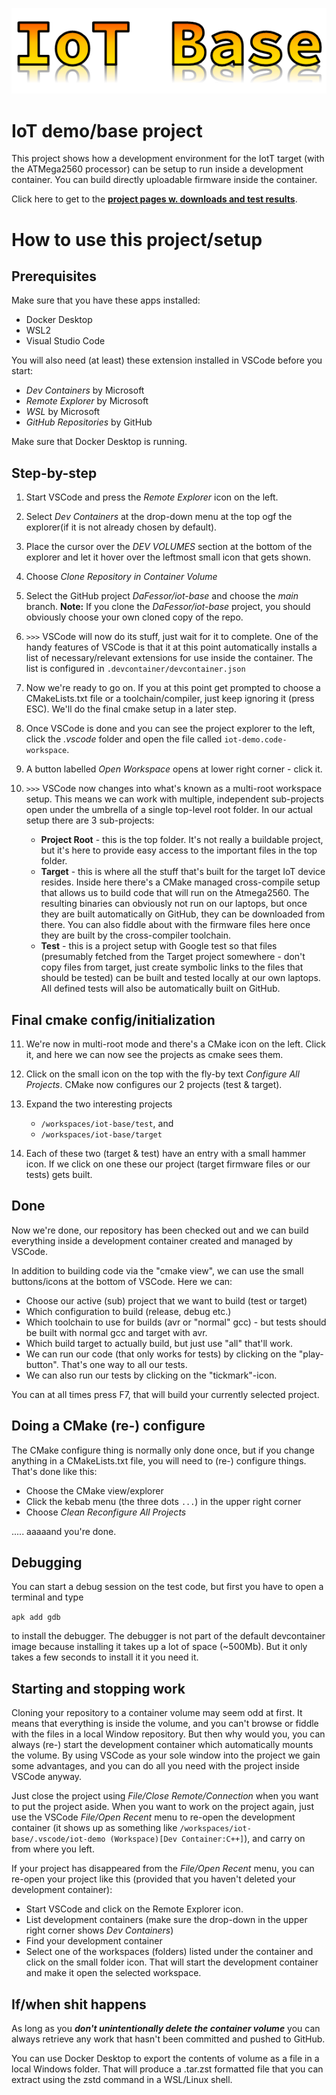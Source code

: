 ![IoT Base logo](proj_pages/images/IoTBase.png)
# IoT demo/base project
This project shows how a development environment for the IotT target (with the ATMega2560 processor) can be setup to run inside a development container. You can build directly uploadable firmware inside the container.

Click here to get to the [**project pages w. downloads and test results**](https://dafessor.github.io/iot-base/).

# How to use this project/setup

## Prerequisites
Make sure that you have these apps installed:
* Docker Desktop
* WSL2
* Visual Studio Code
  
 You will also need (at least) these extension installed in VSCode before you start:
   * *Dev Containers* by Microsoft
   * *Remote Explorer* by Microsoft
   * *WSL* by Microsoft
   * *GitHub Repositories* by GitHub

Make sure that Docker Desktop is running.

## Step-by-step
1. Start VSCode and press the *Remote Explorer* icon on the left.

2. Select *Dev Containers* at the drop-down menu at the top ogf the explorer(if it is not already chosen by default).

3. Place the cursor over the *DEV VOLUMES* section at the bottom of the explorer and let it hover over the leftmost small icon that gets shown.

4. Choose *Clone Repository in Container Volume*

5. Select the GitHub project *DaFessor/iot-base* and choose the *main* branch. **Note:** If you clone the *DaFessor/iot-base* project, you should obviously choose your own cloned copy of the repo.

6. `>>>` VSCode will now do its stuff, just wait for it to complete. One of the handy features of VSCode is that it at this point automatically installs a list of necessary/relevant extensions for use inside the container. The list is configured in `.devcontainer/devcontainer.json`

7. Now we're ready to go on. If you at this point get prompted to choose a CMakeLists.txt file or a toolchain/compiler, just keep ignoring it (press ESC). We'll do the final cmake setup in a later step.

8. Once VSCode is done and you can see the project explorer to the left, click the *.vscode* folder and open the file called `iot-demo.code-workspace`.

9.  A button labelled *Open Workspace* opens at lower right corner - click it.

10. `>>>` VSCode now changes into what's known as a multi-root workspace setup. This means we can work with multiple, independent sub-projects open under the umbrella of a single top-level root folder. In our actual setup there are 3 sub-projects:

    * **Project Root** - this is the top folder. It's not really a buildable project, but it's here to provide easy access to the important files in the top folder.
    * **Target** - this is where all the stuff that's built for the target IoT device resides. Inside here there's a CMake managed cross-compile setup that allows us to build code that will run on the Atmega2560. The resulting binaries can obviously not run on our laptops, but once they are built automatically on GitHub, they can be downloaded from there. You can also fiddle about with the firmware files here once they are built by the cross-compiler toolchain.
    * **Test** - this is a project setup with Google test so that files (presumably fetched from the Target project somewhere - don't copy files from target, just create symbolic links to the files that should be tested) can be built and tested locally at our own laptops. All defined tests will also be automatically built on GitHub.

## Final cmake config/initialization
11. We're now in multi-root mode and there's a CMake icon on the left. Click it, and here we can now see the projects as cmake sees them.
    
12. Click on the small icon on the top with the fly-by text *Configure All Projects*. CMake now configures our 2 projects (test & target).
    
13. Expand the two interesting projects
    *  `/workspaces/iot-base/test`, and
    *  `/workspaces/iot-base/target`

14. Each of these two (target & test) have an entry with a small hammer icon. If we click on one these our project (target firmware files or our tests)  gets built.

## Done
Now we're done, our repository has been checked out and we can build everything inside a development container created and managed by VSCode.

In addition to building code via the "cmake view", we can use the small buttons/icons at the bottom of VSCode. Here we can:
* Choose our active (sub) project that we want to build (test or target)
* Which configuration to build (release, debug etc.)
* Which toolchain to use for builds (avr or "normal" gcc) - but tests should be built with normal gcc and target with avr.
* Which build target to actually build, but just use "all" that'll work.
* We can run our code (that only works for tests) by clicking on the "play-button". That's one way to all our tests.
* We can also run our tests by clicking on the "tickmark"-icon.

You can at all times press F7, that will build your currently selected project.

## Doing a CMake (re-) configure
The CMake configure thing is normally only done once, but if you change anything in a CMakeLists.txt file, you will need to (re-) configure things. That's done like this:
* Choose the CMake view/explorer
* Click the kebab menu (the three dots `...`) in the upper right corner
* Choose *Clean Reconfigure All Projects*

..... aaaaand you're done.

## Debugging
You can start a debug session on the test code, but first you have to open a terminal and type

`apk add gdb`

to install the debugger. The debugger is not part of the default devcontainer image because installing it takes up a lot of space (~500Mb). But it only takes a few seconds to install it it you need it.

## Starting and stopping work
Cloning your repository to a container volume may seem odd at first. It means that everything is inside the volume, and you can't browse or fiddle with the files in a local Window repository. But then why would you, you can always (re-) start the development container which automatically mounts the volume. By using VSCode as your sole window into the project we gain some advantages, and you can do all you need with the project inside VSCode anyway.

Just close the project using *File/Close Remote/Connection* when you want to put the project aside. When you want to work on the project again, just use the VSCode *File/Open Recent* menu to re-open the development container (it shows up as something like `/workspaces/iot-base/.vscode/iot-demo (Workspace)[Dev Container:C++]`), and carry on from where you left.

If your project has disappeared from the *File/Open Recent* menu, you can re-open your project like this (provided that you haven't deleted your development container):
* Start VSCode and click on the Remote Explorer icon.
* List development containers (make sure the drop-down in the upper right corner shows *Dev Containers*)
* Find your development container
* Select one of the workspaces (folders) listed under the container and click on the small folder icon. That will start the development container and make it open the selected workspace.

## If/when shit happens
As long as you _**don't unintentionally delete the container volume**_ you can always retrieve any work that hasn't been committed and pushed to GitHub.

You can use Docker Desktop to export the contents of volume as a file in a local Windows folder. That will produce a .tar.zst formatted file that you can extract using the zstd command in a WSL/Linux shell.